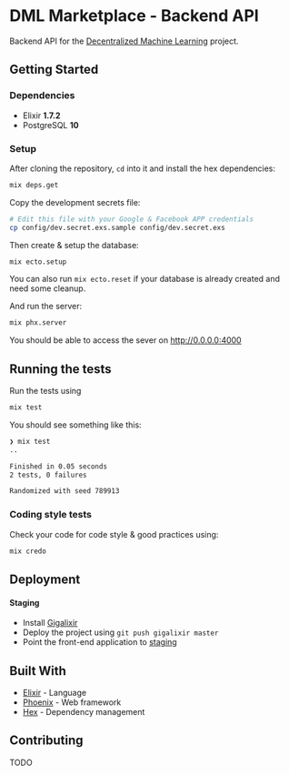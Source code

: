 # DML Marketplace - Backend API

Backend API for the [Decentralized Machine Learning][dml] project.

## Getting Started

### Dependencies

* Elixir **1.7.2**
* PostgreSQL **10**

### Setup

After cloning the repository, `cd` into it and install the hex dependencies:

```bash
mix deps.get
```

Copy the development secrets file:

```bash
# Edit this file with your Google & Facebook APP credentials
cp config/dev.secret.exs.sample config/dev.secret.exs
```

Then create & setup the database:

```bash
mix ecto.setup
```

You can also run `mix ecto.reset` if your database is already created and need some cleanup.

And run the server:

```bash
mix phx.server
```

You should be able to access the sever on http://0.0.0.0:4000

## Running the tests

Run the tests using

```bash
mix test
```

You should see something like this:

```bash
❯ mix test
..

Finished in 0.05 seconds
2 tests, 0 failures

Randomized with seed 789913
```

### Coding style tests

Check your code for code style & good practices using:

```bash
mix credo
```

## Deployment

#### Staging

* Install [Gigalixir][gigalixir]
* Deploy the project using `git push gigalixir master`
* Point the front-end application to [staging][staging]

## Built With

* [Elixir][elixir] - Language
* [Phoenix][phoenix] - Web framework
* [Hex][hex] - Dependency management

## Contributing

TODO

[dml]:https://decentralizedml.com/
[elixir]:https://elixir-lang.org/
[phoenix]:https://phoenixframework.org/
[hex]:https://hex.pm/
[gigalixir]:https://gigalixir.com/
[staging]:https://elegant-brisk-indianjackal.gigalixirapp.com/
